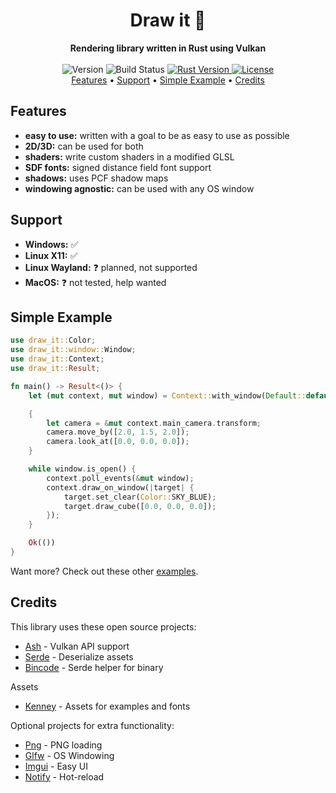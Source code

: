<h1 align="center">Draw it 🎨</h1>

<div align="center">
  <strong>Rendering library written in Rust using Vulkan</strong>
</div>

<br />

<div align="center">
  <!-- Version -->
  <span>
    <img src="https://img.shields.io/badge/version-Work%20In%20Progress-yellow?style=flat-square" alt="Version" />
  </span>
  <!-- Build status -->
  <span>
    <img src="https://img.shields.io/github/workflow/status/OllieBerzs/draw-it/Full%20Build?style=flat-square" alt="Build Status" />
  </span>
  <!-- Rust Version -->
  <a href="https://www.rust-lang.org/">
    <img src="https://img.shields.io/badge/rust-1.46.0--nightly-orange?style=flat-square" alt="Rust Version" />
  </a>
  <!-- License -->
  <a href="https://github.com/OllieBerzs/draw-it/blob/develop/LICENSE">
    <img src="https://img.shields.io/github/license/OllieBerzs/draw-it?style=flat-square" alt="License" />
  </a>
</div>

<div align="center">
  <a href="#features">Features</a> •
  <a href="#support">Support</a> •
  <a href="#simple-example">Simple Example</a> •
  <a href="#credits">Credits</a>
</div>

## Features

- **easy to use:** written with a goal to be as easy to use as possible
- **2D/3D:** can be used for both
- **shaders:** write custom shaders in a modified GLSL
- **SDF fonts:** signed distance field font support
- **shadows:** uses PCF shadow maps
- **windowing agnostic:** can be used with any OS window

## Support

- **Windows:** ✅
- **Linux X11:** ✅
- **Linux Wayland:** ❓ planned, not supported
- **MacOS:** ❓ not tested, help wanted

## Simple Example

```rust
use draw_it::Color;
use draw_it::window::Window;
use draw_it::Context;
use draw_it::Result;

fn main() -> Result<()> {
    let (mut context, mut window) = Context::with_window(Default::default(), Default::default())?;

    {
        let camera = &mut context.main_camera.transform;
        camera.move_by([2.0, 1.5, 2.0]);
        camera.look_at([0.0, 0.0, 0.0]);
    }

    while window.is_open() {
        context.poll_events(&mut window);
        context.draw_on_window(|target| {
            target.set_clear(Color::SKY_BLUE);
            target.draw_cube([0.0, 0.0, 0.0]);
        });
    }

    Ok(())
}
```

Want more? Check out these other [examples](https://github.com/OllieBerzs/draw-it/tree/develop/examples).

## Credits

This library uses these open source projects:

- [Ash](https://github.com/MaikKlein/ash) - Vulkan API support
- [Serde](https://github.com/serde-rs/serde) - Deserialize assets
- [Bincode](https://github.com/servo/bincode) - Serde helper for binary

Assets

- [Kenney](https://www.kenney.nl/assets) - Assets for examples and fonts

Optional projects for extra functionality:

- [Png](https://github.com/image-rs/image-png) - PNG loading
- [Glfw](https://github.com/PistonDevelopers/glfw-rs) - OS Windowing
- [Imgui](https://github.com/Gekkio/imgui-rs) - Easy UI
- [Notify](https://github.com/notify-rs/notify) - Hot-reload
